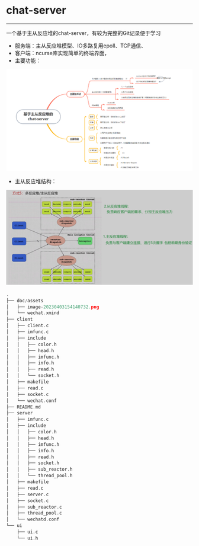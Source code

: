 # chat-server

---

一个基于主从反应堆的chat-server，有较为完整的Git记录便于学习

- 服务端：主从反应堆模型、IO多路复用epoll、TCP通信、
- 客户端：ncurse库实现简单的终端界面，
- 主要功能：

![image-20230424152550468](doc/assets/image-20230424152550468.png)

- 主从反应堆结构：

![image-20230420150302255](doc/assets/image-20230420150302255.png)

```cpp
.
├── doc/assets
│   ├── image-20230403154140732.png
│   └── wechat.xmind
├── client
│   ├── client.c
│   ├── imfunc.c
│   ├── include
│   │   ├── color.h
│   │   ├── head.h
│   │   ├── imfunc.h
│   │   ├── info.h
│   │   ├── read.h
│   │   └── socket.h
│   ├── makefile
│   ├── read.c
│   ├── socket.c
│   └── wechat.conf
├── README.md
├── server
│   ├── imfunc.c
│   ├── include
│   │   ├── color.h
│   │   ├── head.h
│   │   ├── imfunc.h
│   │   ├── info.h
│   │   ├── read.h
│   │   ├── socket.h
│   │   ├── sub_reactor.h
│   │   └── thread_pool.h
│   ├── makefile
│   ├── read.c
│   ├── server.c
│   ├── socket.c
│   ├── sub_reactor.c
│   ├── thread_pool.c
│   └── wechatd.conf
└── ui
    ├── ui.c
    └── ui.h
```



